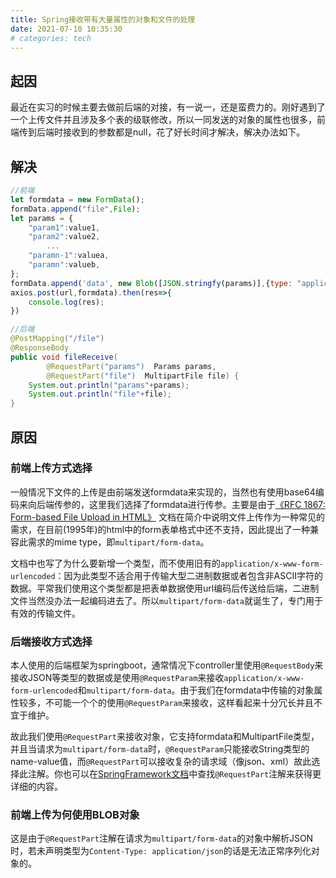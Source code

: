 ```yaml
---
title: Spring接收带有大量属性的对象和文件的处理
date: 2021-07-10 10:35:30
# categories: tech
---
```


## 起因

最近在实习的时候主要去做前后端的对接，有一说一，还是蛮费力的。刚好遇到了一个上传文件并且涉及多个表的级联修改，所以一同发送的对象的属性也很多，前端传到后端时接收到的参数都是null，花了好长时间才解决，解决办法如下。

## 解决

```js
//前端
let formdata = new FormData();
formData.append("file",File);
let params = {
    "param1":value1,
    "param2":value2,
    	...
    "paramn-1":valuea,
    "paramn":valueb,
};
formData.append('data', new Blob([JSON.stringfy(params)],{type: "application/json"}));
axios.post(url,formdata).then(res=>{
    console.log(res);
})
```

```java
//后端
@PostMapping("/file")
@ResponseBody
public void fileReceive(
        @RequestPart("params")  Params params,
        @RequestPart("file")  MultipartFile file) {
    System.out.println("params"+params);
    System.out.println("file"+file);
}
```



## 原因

### 前端上传方式选择

​	一般情况下文件的上传是由前端发送formdata来实现的，当然也有使用base64编码来向后端传参的，这里我们选择了formdata进行传参。主要是由于[《RFC 1867: Form-based File Upload in HTML》](https://www.ietf.org/rfc/rfc1867.txt) 文档在简介中说明文件上传作为一种常见的需求，在目前(1995年)的html中的form表单格式中还不支持，因此提出了一种兼容此需求的mime type，即`multipart/form-data`。

​	文档中也写了为什么要新增一个类型，而不使用旧有的`application/x-www-form-urlencoded`：因为此类型不适合用于传输大型二进制数据或者包含非ASCII字符的数据。平常我们使用这个类型都是把表单数据使用url编码后传送给后端，二进制文件当然没办法一起编码进去了。所以`multipart/form-data`就诞生了，专门用于有效的传输文件。

### 后端接收方式选择

​	本人使用的后端框架为springboot，通常情况下controller里使用`@RequestBody`来接收JSON等类型的数据或是使用`@RequestParam`来接收`application/x-www-form-urlencoded`和`multipart/form-data`。由于我们在formdata中传输的对象属性较多，不可能一个个的使用`@RequestParam`来接收，这样看起来十分冗长并且不宜于维护。

​	故此我们使用`@RequestPart`来接收对象，它支持formdata和MultipartFile类型，并且当请求为`multipart/form-data`时，`@RequestParam`只能接收String类型的name-value值，而`@RequestPart`可以接收复杂的请求域（像json、xml）故此选择此注解。你也可以在[SpringFramework文档](https://docs.spring.io/spring-framework/docs/current/javadoc-api/)中查找`@RequestPart`注解来获得更详细的内容。

### 前端上传为何使用BLOB对象

​	这是由于`@RequestPart`注解在请求为`multipart/form-data`的对象中解析JSON时，若未声明类型为`Content-Type: application/json`的话是无法正常序列化对象的。










